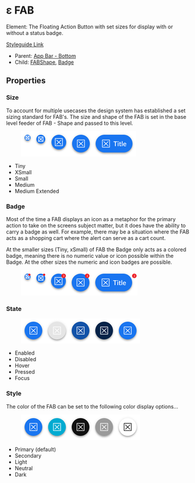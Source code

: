 # ε FAB

Element: The Floating Action Button with set sizes for display with or without a status badge.

[Styleguide Link](https://zpl.io/b65y6Wq)

* Parent: [App Bar - Bottom](../../components/app-bar/)
* Child: [FABShape](fab-shape.md), [Badge](../badge/)

## Properties

### Size

To account for multiple usecases the design system has established a set sizing standard for FAB's. The size and shape of the FAB is set in the base level feeder of FAB - Shape and passed to this level.

<figure><img src="../../../.gitbook/assets/Size (2) (2).png" alt=""><figcaption></figcaption></figure>

* Tiny
* XSmall
* Small
* Medium
* Medium Extended

### Badge

Most of the time a FAB displays an icon as a metaphor for the primary action to take on the screens subject matter, but it does have the ability to carry a badge as well. For example, there may be a situation where the FAB acts as a shopping cart where the alert can serve as a cart count.

At the smaller sizes (Tiny, xSmall) of FAB the Badge only acts as a colored badge, meaning there is no numeric value or icon possible within the Badge. At the other sizes the numeric and icon badges are possible.

<figure><img src="../../../.gitbook/assets/Badge (1).png" alt=""><figcaption></figcaption></figure>

### State

<figure><img src="../../../.gitbook/assets/State (1).png" alt=""><figcaption></figcaption></figure>

* Enabled
* Disabled
* Hover
* Pressed
* Focus

### Style

The color of the FAB can be set to the following color display options...

<figure><img src="../../../.gitbook/assets/Style (1) (2).png" alt=""><figcaption></figcaption></figure>

* Primary (default)
* Secondary
* Light
* Neutral
* Dark
